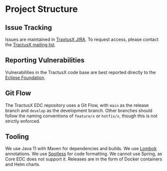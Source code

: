 # Project Structure

## Issue Tracking

Issues are maintained in [TraxtusX JIRA](https://github.com/eclipse-tractusx/tractusx-edc/blob/main/SECURITY.md).
To request access, please contact the [TractusX mailing list](https://accounts.eclipse.org/mailing-list/tractusx-dev).

## Reporting Vulnerabilities

Vulnerabilities in the TractusX code base are best reported directly to the
[Eclipse Foundation](https://www.eclipse.org/security/).

## Git Flow

The TractusX EDC repository uses a Git Flow, with `main` as the release branch and `develop` as the development branch.
Other branches should follow the naming conventions of `feature/x` or `hotfix/x`, though this is not strictly enforced.

## Tooling

We use Java 11 with Maven for dependencies and builds.
We use [Lombok](https://projectlombok.org/features/) annotations.
We use [Spotless](https://github.com/diffplug/spotless) for code formatting. 
We cannot use Spring, as Core EDC does not support it.
Releases are in the form of Docker containers and Helm charts.